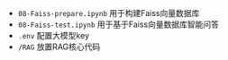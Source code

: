 - `08-Faiss-prepare.ipynb` 用于构建Faiss向量数据库
- `08-Faiss-test.ipynb` 用于基于Faiss向量数据库智能问答
- `.env` 配置大模型key
- `/RAG` 放置RAG核心代码